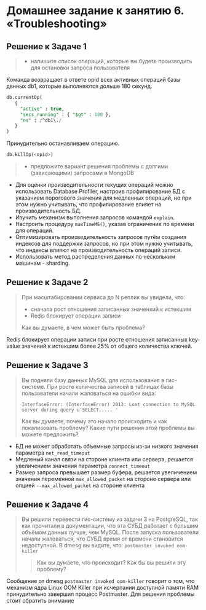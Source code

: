 # Домашнее задание к занятию 6. «Troubleshooting»

## Решение к Задаче 1

>- напишите список операций, которые вы будете производить для остановки запроса пользователя

Команда возвращает в ответе opid всех активных операций базы двнных db1, которые выполняются дольше 180 секунд.

```sql
db.currentOp(
   {
     "active" : true,
     "secs_running" : { "$gt" : 180 },
     "ns" : /^db1\./
   }
)
```

Принудительно останавливаем операцию.

```sql
db.killOp(<opid>)
```

>- предложите вариант решения проблемы с долгими (зависающими) запросами в MongoDB

- Для оценки производительности текущих операций можно использовать Database Profiler, настроив профилирование БД с указанием порогового значения для медленных операций, но при этом нужно учитывать, что профилирование влияет на производительность БД.
- Изучить механизм выполнения запросов командой `explain`.
- Настроить процедуру `maxTimeMS()`, указав ограничение по времени для операций.
- Оптимизировать производительность запросов путём создания индексов для поддержки запросов, но при этом нужно учитывать, что индексы влияют на производительность операций записи.
- Использовать метод распределения данных по нескольким машинам - sharding.

## Решение к Задаче 2

> При масштабировании сервиса до N реплик вы увидели, что:
>
> - сначала рост отношения записанных значенхий к истекшим
> - Redis блокирует операции записи
>
> Как вы думаете, в чем может быть проблема?

Redis блокирует операции записи при росте отношения записанных key-value значений к истекшим более 25% от общего количества ключей.

## Решение к Задаче 3

> Вы подняли базу данных MySQL для использования в гис-системе. При росте количества записей в таблицах базы пользователи начали жаловаться на ошибки вида:
>
> `InterfaceError: (InterfaceError) 2013: Lost connection to MySQL server during query u'SELECT..... '`
>
>Как вы думаете, почему это начало происходить и как локализовать проблему?
>Какие пути решения этой проблемы вы можете предложить?

- БД не может обработать объемные запросы из-зи низкого значения параметра `net_read_timeout`
- Медленый канал связи на стороне клиента или сервера, решается увеличением значения параметра `connect_timeout`
- Размер запроса превышает размер буфера, решается увеличением значения переменной `max_allowed_packet` на стороне сервера или опцией `--max_allowed_packet` на стороне клиента

## Решение к Задаче 4

>Вы решили перевести гис-систему из задачи 3 на PostgreSQL, так как прочитали в документации, что эта СУБД работает с большим объёмом данных лучше, чем MySQL.
>После запуска пользователи начали жаловаться, что СУБД время от времени становится недоступной. В dmesg вы видите, что: `postmaster invoked oom-killer`
>>Как вы думаете, что происходит?
>Как бы вы решили эту проблему?

Сообщение от dmesg `postmaster invoked oom-killer` говорит о том, что механизм ядра Linux OOM Killer при исчерпании доступной памяти RAM принудительно завершил процесс Postmaster. Для решения проблемы стоит обратить внимание 